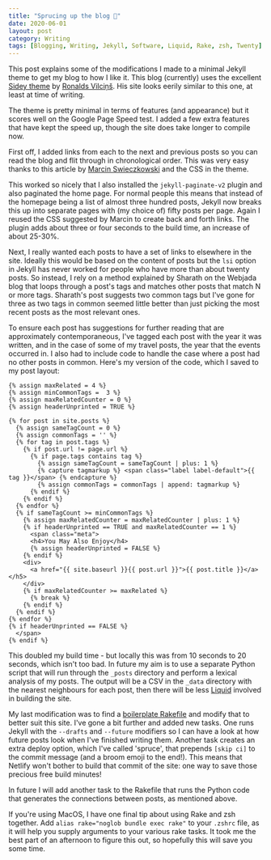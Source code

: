 ```yaml
---
title: "Sprucing up the blog 🌲"
date: 2020-06-01
layout: post
category: Writing
tags: [Blogging, Writing, Jekyll, Software, Liquid, Rake, zsh, Twenty]
---
```

This post explains some of the modifications I made to a minimal Jekyll theme to get my blog to how I like it. This blog (currently) uses the excellent [Sidey theme](https://sidey-jekyll.netlify.app/about) by [Ronalds Vilciņš](https://www.ronaldsvilcins.com). His site looks eerily similar to this one, at least at time of writing.

The theme is pretty minimal in terms of features (and appearance) but it scores well on the Google Page Speed test. I added a few extra features that have kept the speed up, though the site does take longer to compile now.

First off, I added links from each to the next and previous posts so you can read the blog and flit through in chronological order. This was very easy thanks to this article by [Marcin Swieczkowski](https://www.bytedude.com) and the CSS in the theme.

This worked so nicely that I also installed the `jekyll-paginate-v2` plugin and also paginated the home page. For normal people this means that instead of the homepage being a list of almost three hundred posts, Jekyll now breaks this up into separate pages with (my choice of) fifty posts per page. Again I reused the CSS suggested by Marcin to create back and forth links. The plugin adds about three or four seconds to the build time, an increase of about 25-30%.

Next, I really wanted each posts to have a set of links to elsewhere in the site. Ideally this would be based on the content of posts but the `lsi` option in Jekyll has never worked for people who have more than about twenty posts. So instead, I rely on a method explained by Sharath on the Webjada blog that loops through a post's tags and matches other posts that match N or more tags. Sharath's post suggests two common tags but I've gone for three as two tags in common seemed little better than just picking the most recent posts as the most relevant ones.

To ensure each post has suggestions for further reading that are approximately contemporaneous, I've tagged each post with the year it was written, and in the case of some of my travel posts, the year that the events occurred in. I also had to include code to handle the case where a post had no other posts in common. Here's my version of the code, which I saved to my post layout:

```
{% assign maxRelated = 4 %}
{% assign minCommonTags =  3 %}
{% assign maxRelatedCounter = 0 %}
{% assign headerUnprinted = TRUE %}
      
{% for post in site.posts %}
  {% assign sameTagCount = 0 %}
  {% assign commonTags = '' %}
  {% for tag in post.tags %}
    {% if post.url != page.url %}
      {% if page.tags contains tag %}
        {% assign sameTagCount = sameTagCount | plus: 1 %}
        {% capture tagmarkup %} <span class="label label-default">{{ tag }}</span> {% endcapture %}
        {% assign commonTags = commonTags | append: tagmarkup %}
      {% endif %}
    {% endif %}
  {% endfor %}
  {% if sameTagCount >= minCommonTags %}
    {% assign maxRelatedCounter = maxRelatedCounter | plus: 1 %}
    {% if headerUnprinted == TRUE and maxRelatedCounter == 1 %}
      <span class="meta">
      <h4>You May Also Enjoy</h4>
      {% assign headerUnprinted = FALSE %}
    {% endif %}
    <div>
      <a href="{{ site.baseurl }}{{ post.url }}">{{ post.title }}</a></h5>
    </div>
    {% if maxRelatedCounter >= maxRelated %}
      {% break %}
    {% endif %}
  {% endif %}
{% endfor %}
{% if headerUnprinted == FALSE %}
  </span>
{% endif %}
```

This doubled my build time - but locally this was from 10 seconds to 20 seconds, which isn't too bad. In future my aim is to use a separate Python script that will run through the `_posts` directory and perform a lexical analysis of my posts. The output will be a CSV in the `_data` directory with the nearest neighbours for each post, then there will be less [Liquid](https://shopify.github.io/liquid/) involved in building the site.

My last modification was to find a [boilerplate Rakefile](https://github.com/gummesson/jekyll-rake-boilerplate) and modify that to better suit this site. I've gone a bit further and added new tasks. One runs Jekyll with the `--drafts` and `--future` modifiers so I can have a look at how future posts look when I've finished writing them. Another task creates an extra deploy option, which I've called 'spruce', that prepends `[skip ci]` to the commit message (and a broom emoji to the end!). This means that Netlify won't bother to build that commit of the site: one way to save those precious free build minutes!

In future I will add another task to the Rakefile that runs the Python code that generates the connections between posts, as mentioned above.

If you're using MacOS, I have one final tip about using Rake and zsh together. Add `alias rake="noglob bundle exec rake"` to your `.zshrc` file, as it will help you supply arguments to your various rake tasks. It took me the best part of an afternoon to figure this out, so hopefully this will save you some time.